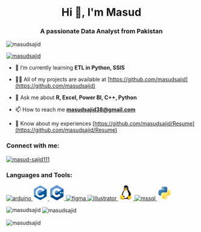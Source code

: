 <h1 align="center">Hi 👋, I'm Masud</h1>
<h3 align="center">A passionate Data Analyst from Pakistan</h3>

<p align="left"> <img src="https://komarev.com/ghpvc/?username=masudsajid&label=Profile%20views&color=0e75b6&style=flat" alt="masudsajid" /> </p>

<p align="left"> <a href="https://github.com/ryo-ma/github-profile-trophy"><img src="https://github-profile-trophy.vercel.app/?username=masudsajid" alt="masudsajid" /></a> </p>

- 🌱 I’m currently learning **ETL in Python, SSIS**

- 👨‍💻 All of my projects are available at [https://github.com/masudsajid](https://github.com/masudsajid)

- 💬 Ask me about **R, Excel, Power BI, C++, Python**

- 📫 How to reach me **masudsajid38@gmail.com**

- 📄 Know about my experiences [https://github.com/masudsajid/Resume](https://github.com/masudsajid/Resume)

<h3 align="left">Connect with me:</h3>
<p align="left">
<a href="https://linkedin.com/in/masud-sajid111" target="blank"><img align="center" src="https://raw.githubusercontent.com/rahuldkjain/github-profile-readme-generator/master/src/images/icons/Social/linked-in-alt.svg" alt="masud-sajid111" height="30" width="40" /></a>
</p>

<h3 align="left">Languages and Tools:</h3>
<p align="left"> <a href="https://www.arduino.cc/" target="_blank" rel="noreferrer"> <img src="https://cdn.worldvectorlogo.com/logos/arduino-1.svg" alt="arduino" width="40" height="40"/> </a> <a href="https://www.cprogramming.com/" target="_blank" rel="noreferrer"> <img src="https://raw.githubusercontent.com/devicons/devicon/master/icons/c/c-original.svg" alt="c" width="40" height="40"/> </a> <a href="https://www.w3schools.com/cpp/" target="_blank" rel="noreferrer"> <img src="https://raw.githubusercontent.com/devicons/devicon/master/icons/cplusplus/cplusplus-original.svg" alt="cplusplus" width="40" height="40"/> </a> <a href="https://www.figma.com/" target="_blank" rel="noreferrer"> <img src="https://www.vectorlogo.zone/logos/figma/figma-icon.svg" alt="figma" width="40" height="40"/> </a> <a href="https://www.adobe.com/in/products/illustrator.html" target="_blank" rel="noreferrer"> <img src="https://www.vectorlogo.zone/logos/adobe_illustrator/adobe_illustrator-icon.svg" alt="illustrator" width="40" height="40"/> </a> <a href="https://www.linux.org/" target="_blank" rel="noreferrer"> <img src="https://raw.githubusercontent.com/devicons/devicon/master/icons/linux/linux-original.svg" alt="linux" width="40" height="40"/> </a> <a href="https://www.microsoft.com/en-us/sql-server" target="_blank" rel="noreferrer"> <img src="https://www.svgrepo.com/show/303229/microsoft-sql-server-logo.svg" alt="mssql" width="40" height="40"/> </a> <a href="https://www.python.org" target="_blank" rel="noreferrer"> <img src="https://raw.githubusercontent.com/devicons/devicon/master/icons/python/python-original.svg" alt="python" width="40" height="40"/> </a> </p>

<p><img align="left" src="https://github-readme-stats.vercel.app/api/top-langs?username=masudsajid&show_icons=true&locale=en&layout=compact" alt="masudsajid" /></p>

<p>&nbsp;<img align="center" src="https://github-readme-stats.vercel.app/api?username=masudsajid&show_icons=true&locale=en" alt="masudsajid" /></p>

<p><img align="center" src="https://github-readme-streak-stats.herokuapp.com/?user=masudsajid&" alt="masudsajid" /></p>
